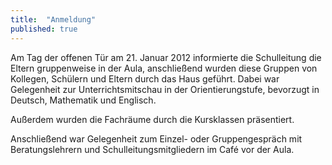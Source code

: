 ```yaml
---
title:  "Anmeldung"
published: true
---
```



Am Tag der offenen Tür am 21. Januar 2012 informierte die Schulleitung die Eltern gruppenweise in der Aula, anschließend wurden diese Gruppen von Kollegen, Schülern und Eltern durch das Haus geführt. Dabei war Gelegenheit zur Unterrichtsmitschau in der Orientierungstufe, bevorzugt in Deutsch, Mathematik und Englisch.

Außerdem wurden die Fachräume durch die Kursklassen präsentiert.

Anschließend war Gelegenheit zum Einzel- oder Gruppengespräch mit Beratungslehrern und Schulleitungsmitgliedern im Café vor der Aula.



